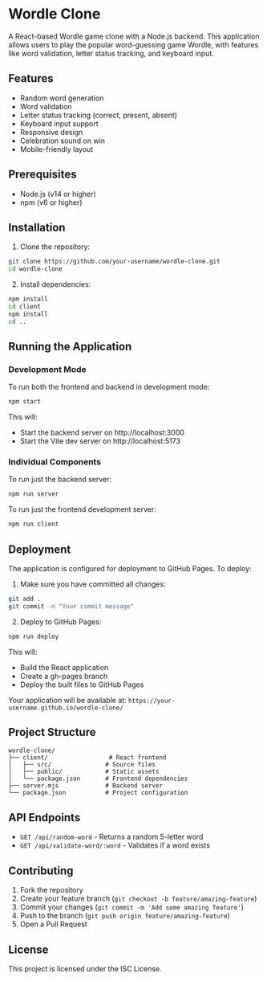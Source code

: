 # Wordle Clone

A React-based Wordle game clone with a Node.js backend. This application allows users to play the popular word-guessing game Wordle, with features like word validation, letter status tracking, and keyboard input.

## Features

- Random word generation
- Word validation
- Letter status tracking (correct, present, absent)
- Keyboard input support
- Responsive design
- Celebration sound on win
- Mobile-friendly layout

## Prerequisites

- Node.js (v14 or higher)
- npm (v6 or higher)

## Installation

1. Clone the repository:

```bash
git clone https://github.com/your-username/wordle-clone.git
cd wordle-clone
```

2. Install dependencies:

```bash
npm install
cd client
npm install
cd ..
```

## Running the Application

### Development Mode

To run both the frontend and backend in development mode:

```bash
npm start
```

This will:

- Start the backend server on http://localhost:3000
- Start the Vite dev server on http://localhost:5173

### Individual Components

To run just the backend server:

```bash
npm run server
```

To run just the frontend development server:

```bash
npm run client
```

## Deployment

The application is configured for deployment to GitHub Pages. To deploy:

1. Make sure you have committed all changes:

```bash
git add .
git commit -m "Your commit message"
```

2. Deploy to GitHub Pages:

```bash
npm run deploy
```

This will:

- Build the React application
- Create a gh-pages branch
- Deploy the built files to GitHub Pages

Your application will be available at: `https://your-username.github.io/wordle-clone/`

## Project Structure

```
wordle-clone/
├── client/                 # React frontend
│   ├── src/               # Source files
│   ├── public/            # Static assets
│   └── package.json       # Frontend dependencies
├── server.mjs             # Backend server
└── package.json           # Project configuration
```

## API Endpoints

- `GET /api/random-word` - Returns a random 5-letter word
- `GET /api/validate-word/:word` - Validates if a word exists

## Contributing

1. Fork the repository
2. Create your feature branch (`git checkout -b feature/amazing-feature`)
3. Commit your changes (`git commit -m 'Add some amazing feature'`)
4. Push to the branch (`git push origin feature/amazing-feature`)
5. Open a Pull Request

## License

This project is licensed under the ISC License.
